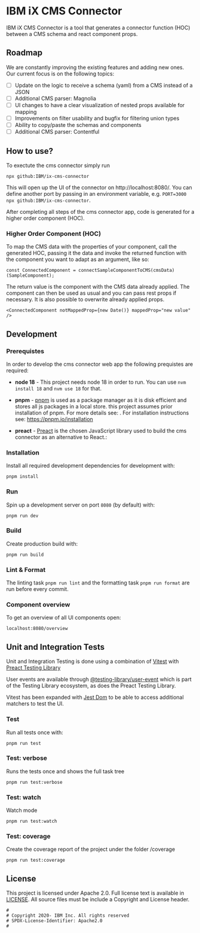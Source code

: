 # IBM iX CMS Connector

IBM iX CMS Connector is a tool that generates a connector function (HOC) between a CMS schema and react component props.

## Roadmap

We are constantly improving the existing features and adding new ones. Our current focus is on the following topics:

- [ ] Update on the logic to receive a schema (yaml) from a CMS instead of a JSON
- [ ] Additional CMS parser: Magnolia
- [ ] UI changes to have a clear visualization of nested props available for mapping
- [ ] Improvements on filter usability and bugfix for filtering union types
- [ ] Ability to copy/paste the schemas and components
- [ ] Additional CMS parser: Contentful

## How to use?

To exectute the cms connector simply run

```
npx github:IBM/ix-cms-connector
```

This will open up the UI of the connector on http://localhost:8080/. You can define another port by passing in an environment variable, e.g. `PORT=3000 npx github:IBM/ix-cms-connector`.

After completing all steps of the cms connector app, code is generated for a higher order component (HOC).

### Higher Order Component (HOC)

To map the CMS data with the properties of your component, call the generated HOC, passing it the data and invoke the returned function with the component you want to adapt as an argument, like so:

```
const ConnectedComponent = connectSampleComponentToCMS(cmsData)(SampleComponent);
```

The return value is the component with the CMS data already applied. The component can then be used as usual and you can pass rest props if necessary. It is also possible to overwrite already applied props.

```
<ConnectedComponent notMappedProp={new Date()} mappedProp="new value" />
```

## Development

### Prerequistes

In order to develop the cms connector web app the following prequistes are required:

- **node 18** - This project needs node 18 in order to run. You can use `nvm install 18` and `nvm use 18` for that.

- **pnpm** - [pnpm](https://pnpm.io/motivation) is used as a package manager as it is disk efficient and stores all js packages in a local store. this project assumes prior installation of pnpm. For more details see: . For installation instructions see: https://pnpm.io/installation

- **preact** - [Preact](https://preactjs.com/) is the chosen JavaScript library used to build the cms connector as an alternative to React.:

### Installation

Install all required development dependencies for development with:

```
pnpm install
```

### Run

Spin up a development server on port `8080` (by default) with:

```
pnpm run dev
```

### Build

Create production build with:

```
pnpm run build
```

### Lint & Format

The linting task `pnpm run lint` and the formatting task `pnpm run format` are run before every commit.

### Component overview

To get an overview of all UI components open:

```
localhost:8080/overview
```

## Unit and Integration Tests

Unit and Integration Testing is done using a combination of [Vitest](https://vitest.dev/) with [Preact Testing Library](https://preactjs.com/guide/v10/preact-testing-library)

User events are available through [@testing-library/user-event](https://testing-library.com/docs/user-event/intro) which is part of the Testing Library ecosystem, as does the Preact Testing Library.

Vitest has been expanded with [Jest Dom](https://testing-library.com/docs/ecosystem-jest-dom/) to be able to access additional matchers to test the UI.

### Test

Run all tests once with:

```
pnpm run test
```

### Test: verbose

Runs the tests once and shows the full task tree

```
pnpm run test:verbose
```

### Test: watch

Watch mode

```
pnpm run test:watch
```

### Test: coverage

Create the coverage report of the project under the folder /coverage

```
pnpm run test:coverage
```

## License

This project is licensed under Apache 2.0. Full license text is available in [LICENSE](./LICENSE.txt).
All source files must be include a Copyright and License header.

```
#
# Copyright 2020- IBM Inc. All rights reserved
# SPDX-License-Identifier: Apache2.0
#
```
